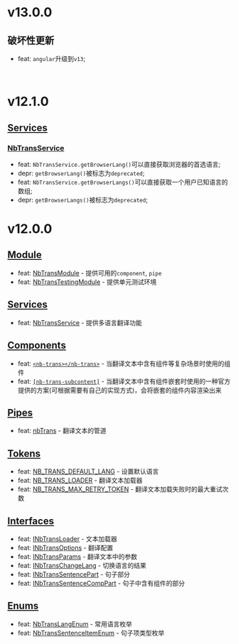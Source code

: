 # v13.0.0
## 破坏性更新
- feat: `angular`升级到`v13`;

<br/>

# v12.1.0
## [Services](https://github.com/bigBear713/nb-trans/blob/master/projects/nb-trans/README.md#Services "Services")
### [NbTransService](https://github.com/bigBear713/nb-trans/blob/master/projects/nb-trans/README.md#nbtransservice "NbTransService")
- feat: `NbTransService.getBrowserLang()`可以直接获取浏览器的首选语言;
- depr: `getBrowserLang()`被标志为`deprecated`;
- feat: `NbTransService.getBrowserLangs()`可以直接获取一个用户已知语言的数组;
- depr: `getBrowserLangs()`被标志为`deprecated`;


# v12.0.0
## [Module](https://github.com/bigBear713/nb-trans/blob/master/projects/nb-trans/README.md#Module "Module")
- feat: [NbTransModule](https://github.com/bigBear713/nb-trans/blob/master/projects/nb-trans/README.md#nbtransmodule) - 提供可用的`component`, `pipe`
- feat: [NbTransTestingModule](https://github.com/bigBear713/nb-trans/blob/master/projects/nb-trans/README.md#nbtranstestingmodule) - 提供单元测试环境

## [Services](https://github.com/bigBear713/nb-trans/blob/master/projects/nb-trans/README.md#Services "Services")
- feat: [NbTransService](https://github.com/bigBear713/nb-trans/blob/master/projects/nb-trans/README.EN.md#nbtransservice "NbTransService") - 提供多语言翻译功能

## [Components](https://github.com/bigBear713/nb-trans/blob/master/projects/nb-trans/README.md#Components "Components")
- feat: [`<nb-trans></nb-trans>`](https://github.com/bigBear713/nb-trans/blob/master/projects/nb-trans/README.md#nb-transnb-trans) - 当翻译文本中含有组件等复杂场景时使用的组件
- feat: [`[nb-trans-subcontent]`](https://github.com/bigBear713/nb-trans/blob/master/projects/nb-trans/README.md#nb-trans-subcontent) - 当翻译文本中含有组件嵌套时使用的一种官方提供的方案(可根据需要有自己的实现方式)，会将嵌套的组件内容渲染出来

## [Pipes](https://github.com/bigBear713/nb-trans/blob/master/projects/nb-trans/README.md#Pipes "Pipes")
- feat: [nbTrans](https://github.com/bigBear713/nb-trans/blob/master/projects/nb-trans/README.md#nbtrans-transformkey-string-options-inbtransoptions-string) - 翻译文本的管道

## [Tokens](https://github.com/bigBear713/nb-trans/blob/master/projects/nb-trans/README.md#Tokens "Tokens")
- feat: [NB_TRANS_DEFAULT_LANG](https://github.com/bigBear713/nb-trans/blob/master/projects/nb-trans/README.md#nb_trans_default_lang) - 设置默认语言
- feat: [NB_TRANS_LOADER](https://github.com/bigBear713/nb-trans/blob/master/projects/nb-trans/README.md#nb_trans_loader) - 翻译文本加载器
- feat: [NB_TRANS_MAX_RETRY_TOKEN](https://github.com/bigBear713/nb-trans/blob/master/projects/nb-trans/README.md#nb_trans_max_retry_token) - 翻译文本加载失败时的最大重试次数

## [Interfaces](https://github.com/bigBear713/nb-trans/blob/master/projects/nb-trans/README.md#Interfaces "Interfaces")
- feat: [INbTransLoader](https://github.com/bigBear713/nb-trans/blob/master/projects/nb-trans/README.md#inbtransloader) - 文本加载器
- feat: [INbTransOptions](https://github.com/bigBear713/nb-trans/blob/master/projects/nb-trans/README.md#inbtransoptions) - 翻译配置
- feat: [INbTransParams](https://github.com/bigBear713/nb-trans/blob/master/projects/nb-trans/README.md#inbtransparams) - 翻译文本中的参数
- feat: [INbTransChangeLang](https://github.com/bigBear713/nb-trans/blob/master/projects/nb-trans/README.md#inbtranschangelang) - 切换语言的结果
- feat: [INbTransSentencePart](https://github.com/bigBear713/nb-trans/blob/master/projects/nb-trans/README.md#inbtranssentencepart) - 句子部分
- feat: [INbTransSentenceCompPart](https://github.com/bigBear713/nb-trans/blob/master/projects/nb-trans/README.md#inbtranssentencecomppart) - 句子中含有组件的部分

## [Enums](https://github.com/bigBear713/nb-trans/blob/master/projects/nb-trans/README.md#Enums "Enums")
- feat: [NbTransLangEnum](https://github.com/bigBear713/nb-trans/blob/master/projects/nb-trans/README.md#nbtranslangenum) - 常用语言枚举
- feat: [NbTransSentenceItemEnum](https://github.com/bigBear713/nb-trans/blob/master/projects/nb-trans/README.md#nbtranssentenceitemenum) - 句子项类型枚举